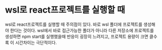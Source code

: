 # wsl로 react프로젝트를 실행할 때

wsl로 react프로젝트를 실행할 때 주의점이 있다. 바로 wsl 폴더에 프로젝트를 생성해야 한다는 것이다. wsl에서 바로 접근가능한 폴더가 아니라 다른 저장소에 프로젝트를 생성하면 npm start를 실행했을때 반응이 굉장히 느려지고, 프로젝트 용량이 크면 클수록 이 시간차이는 극단적이다.